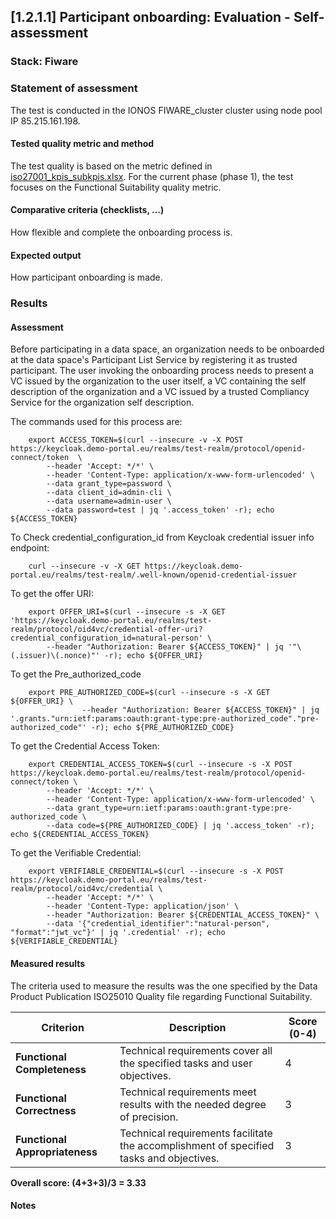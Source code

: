 ## [1.2.1.1] Participant onboarding: Evaluation - Self-assessment
### Stack: Fiware

### Statement of assessment
The test is conducted in the IONOS FIWARE_cluster cluster using node pool IP 85.215.161.198.

#### Tested quality metric and method

The test quality is based on the metric defined in [iso27001_kpis_subkpis.xlsx](../../../../../design_decisions/background_info/iso27001_kpis_subkpis.xlsx). For the current phase (phase 1), the test focuses on the Functional Suitability quality metric.

#### Comparative criteria (checklists, ...)
How flexible and complete the onboarding process is. 

#### Expected output
How participant onboarding is made. 

### Results
#### Assessment
Before participating in a data space, an organization needs to be onboarded at the data space's Participant List Service by registering it as trusted participant. The user invoking the onboarding process needs to present a VC issued by the organization to the user itself, a VC containing the self description of the organization and a VC issued by a trusted Compliancy Service for the organization self description.

The commands used for this process are:
```shell
    export ACCESS_TOKEN=$(curl --insecure -v -X POST https://keycloak.demo-portal.eu/realms/test-realm/protocol/openid-connect/token  \
        --header 'Accept: */*' \
        --header 'Content-Type: application/x-www-form-urlencoded' \
        --data grant_type=password \
        --data client_id=admin-cli \
        --data username=admin-user \
        --data password=test | jq '.access_token' -r); echo ${ACCESS_TOKEN}
```


To Check credential_configuration_id from Keycloak credential issuer info endpoint:
```shell
    curl --insecure -v -X GET https://keycloak.demo-portal.eu/realms/test-realm/.well-known/openid-credential-issuer
```

To get the offer URI:
```shell
    export OFFER_URI=$(curl --insecure -s -X GET 'https://keycloak.demo-portal.eu/realms/test-realm/protocol/oid4vc/credential-offer-uri?credential_configuration_id=natural-person' \
        --header "Authorization: Bearer ${ACCESS_TOKEN}" | jq '"\(.issuer)\(.nonce)"' -r); echo ${OFFER_URI}
```

To get the Pre_authorized_code
```shell
    export PRE_AUTHORIZED_CODE=$(curl --insecure -s -X GET ${OFFER_URI} \
                --header "Authorization: Bearer ${ACCESS_TOKEN}" | jq '.grants."urn:ietf:params:oauth:grant-type:pre-authorized_code"."pre-authorized_code"' -r); echo ${PRE_AUTHORIZED_CODE}
```

To get the Credential Access Token:
```shell
    export CREDENTIAL_ACCESS_TOKEN=$(curl --insecure -s -X POST https://keycloak.demo-portal.eu/realms/test-realm/protocol/openid-connect/token \
        --header 'Accept: */*' \
        --header 'Content-Type: application/x-www-form-urlencoded' \
        --data grant_type=urn:ietf:params:oauth:grant-type:pre-authorized_code \
        --data code=${PRE_AUTHORIZED_CODE} | jq '.access_token' -r); echo ${CREDENTIAL_ACCESS_TOKEN}
```

To get the Verifiable Credential:
```shell
    export VERIFIABLE_CREDENTIAL=$(curl --insecure -s -X POST https://keycloak.demo-portal.eu/realms/test-realm/protocol/oid4vc/credential \
        --header 'Accept: */*' \
        --header 'Content-Type: application/json' \
        --header "Authorization: Bearer ${CREDENTIAL_ACCESS_TOKEN}" \
        --data '{"credential_identifier":"natural-person", "format":"jwt_vc"}' | jq '.credential' -r); echo ${VERIFIABLE_CREDENTIAL}
```

#### Measured results

The criteria used to measure the results was the one specified by the Data Product Publication ISO25010 Quality file regarding Functional Suitability.


| **Criterion**                | **Description**                                                                                     | **Score (0-4)** |
|------------------------------|-----------------------------------------------------------------------------------------------------|-----------------|
| **Functional Completeness**   | Technical requirements cover all the specified tasks and user objectives.                          | 4               |
| **Functional Correctness**    | Technical requirements meet results with the needed degree of precision.                           | 3              |
| **Functional Appropriateness**| Technical requirements facilitate the accomplishment of specified tasks and objectives.            | 3              |


**Overall score: (4+3+3)/3 = 3.33**




#### Notes

